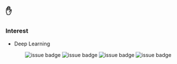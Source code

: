 ## ✋

### Interest

- Deep Learning

<div align=center>
  
![issue badge](https://img.shields.io/badge/python-75%25-yellow?style=flat-square&logo=python&logoColor=white)
![issue badge](https://img.shields.io/badge/golang-10%25-%2300a7d0?style=flat-square&logo=go&logoColor=white)
![issue badge](https://img.shields.io/badge/java-10%25-%23ea8c10?style=flat-square&logo=java&logoColor=white)
![issue badge](https://img.shields.io/badge/c%2B%2B-5%25-%238052b7?style=flat-square&logo=visual-studio&logoColor=white)

</div>
